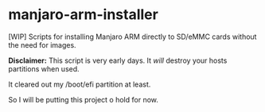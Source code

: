 # manjaro-arm-installer

[WIP] Scripts for installing Manjaro ARM directly to SD/eMMC cards without the need for images.

**Disclaimer:**
This script is very early days. It *will* destroy your hosts partitions when used.

It cleared out my /boot/efi partition at least.

So I will be putting this project o hold for now.
